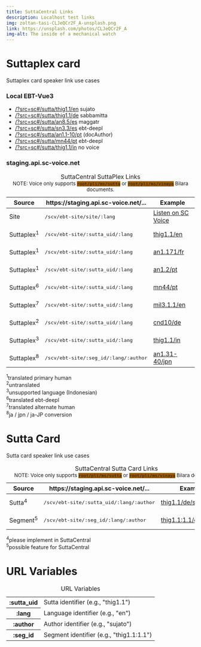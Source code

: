 ```yaml
---
title: SuttaCentral Links
description: Localhost test links 
img: zoltan-tasi-CLJeQCr2F_A-unsplash.png
link: https://unsplash.com/photos/CLJeQCr2F_A
img-alt: The inside of a mechanical watch
---
```



# Suttaplex card

Suttaplex card speaker link use cases 

### Local EBT-Vue3

* [/?src=sc#/sutta/thig1.1/en](/?src=sc#/sutta/thig1.1/en) sujato
* [/?src=sc#/sutta/thig1.1/de](/?src=sc#/sutta/thig1.1/de) sabbamitta
* [/?src=sc#/sutta/an8.5/es](/?src=sc#/sutta/an8.5/es) maggatr
* [/?src=sc#/sutta/sn3.3/es](/?src=sc#/sutta/an3.3/es) ebt-deepl
* [/?src=sc#/sutta/an1.1-10/pt](/?src=sc#/sutta/an1.1-10/pt) (docAuthor)
* [/?src=sc#/sutta/mn44/pt](/?src=sc#/sutta/mn44/pt) ebt-deepl
* [/?src=sc#/sutta/thig1.1/in](/?src=sc#/sutta/thig1.1/in) no voice

### staging.api.sc-voice.net

<table>
<caption>
  SuttaCentral SuttaPlex Links
  <div style="font-size: smaller;">
    NOTE: Voice only supports 
    <code style="background-color:#9C5B01">root/pli/ms/sutta</code>
    or 
    <code style="background-color:#9C5B01">root/pli/ms/vinaya</code> 
    Bilara documents.
  </div>
</caption>
<thead>
  <tr>
    <th>Source</th>
    <th>https://staging.api.sc-voice.net/...</th>
    <th>Example</th>
  </tr>
</thead>
<tr>
  <td>Site</td>
  <td>
    <pre>/scv/ebt-site/site/:lang</pre>
  </td>
  <td>
    <a href="https://staging.api.sc-voice.net/scv/ebt-site/site/en"
      target="_blank">
      Listen on SC Voice
    </a>
  </td>
</tr>
<tr>
  <td>Suttaplex<sup>1</sup></th>
  <td>
    <pre>/scv/ebt-site/:sutta_uid/:lang</pre>
  </td>
  <td>
    <a href="https://staging.api.sc-voice.net/scv/ebt-site/thig1.1/en"
      target="_blank">
      thig1.1/en
    </a>
  </td>
</tr>
<tr>
  <td>Suttaplex<sup>1</sup></th>
  <td>
    <pre>/scv/ebt-site/:sutta_uid/:lang</pre>
  </td>
  <td>
    <a href="https://staging.api.sc-voice.net/scv/ebt-site/an1.171/fr"
      target="_blank">
      an1.171/fr
    </a>
  </td>
</tr>
<tr>
  <td>Suttaplex<sup>1</sup></th>
  <td>
    <pre>/scv/ebt-site/:sutta_uid/:lang</pre>
  </td>
  <td>
    <a href="https://staging.api.sc-voice.net/scv/ebt-site/an1.2/pt"
      target="_blank">
      an1.2/pt
    </a>
  </td>
</tr>
<tr>
<tr>
  <td>Suttaplex<sup>6</sup></th>
  <td>
    <pre>/scv/ebt-site/:sutta_uid/:lang</pre>
  </td>
  <td>
    <a href="https://staging.api.sc-voice.net/scv/ebt-site/mn44/pt"
      target="_blank">
      mn44/pt
    </a>
  </td>
</tr>
<tr>
  <td>Suttaplex<sup>7</sup></th>
  <td>
    <pre>/scv/ebt-site/:sutta_uid/:lang</pre>
  </td>
  <td>
    <a href="https://staging.api.sc-voice.net/scv/ebt-site/mil3.1.1/en"
      target="_blank">
      mil3.1.1/en
    </a>
  </td>
</tr>
<tr>
  <td>Suttaplex<sup>2</sup></th>
  <td>
    <pre>/scv/ebt-site/:sutta_uid/:lang</pre>
  </td>
  <td>
    <a href="https://staging.api.sc-voice.net/scv/ebt-site/cnd11/de"
      target="_blank">
      cnd10/de
    </a>
  </td>
</tr>
<tr>
  <td>Suttaplex<sup>3</sup></th>
  <td>
    <pre>/scv/ebt-site/:sutta_uid/:lang</pre>
  </td>
  <td>
    <a href="https://staging.api.sc-voice.net/scv/ebt-site/thig1.1/in"
      target="_blank">
      thig1.1/in
    </a>
  </td>
</tr>
<tr>
  <td>Suttaplex<sup>8</sup></th>
  <td>
    <pre>/scv/ebt-site/:seg_id/:lang/:author</pre>
  </td>
  <td>
    <a href="https://staging.api.sc-voice.net/scv/ebt-site/an1.31-40/jpn"
      target="_blank">
      an1.31-40/jpn
    </a>
  </td>
</tr>
</table>
<div class="legend">
  <div><sup>1</sup>translated primary human</div>
  <div><sup>2</sup>untranslated</div>
  <div><sup>3</sup>unsupported language (Indonesian)</div>
  <div><sup>6</sup>translated ebt-deepl</div>
  <div><sup>7</sup>translated alternate human</div>
  <div><sup>8</sup>ja / jpn / ja-JP conversion</div>
</div>

# Sutta Card

Sutta card speaker link use cases 

<table>
<caption>
  SuttaCentral Sutta Card Links
  <div style="font-size: smaller;">
    NOTE: Voice only supports 
    <code style="background-color:#9C5B01">root/pli/ms/sutta</code>
    or 
    <code style="background-color:#9C5B01">root/pli/ms/vinaya</code> 
    Bilara documents.
  </div>
</caption>
<thead>
  <tr>
    <th>Source</th>
    <th>https://staging.api.sc-voice.net/...</th>
    <th>Example</th>
  </tr>
</thead>
<tr>
  <td>Sutta<sup>4</sup></th>
  <td>
    <pre>/scv/ebt-site/:sutta_uid/:lang/:author</pre>
  </td>
  <td>
    <a href="https://staging.api.sc-voice.net/scv/ebt-site/thig1.1/de/sabbamitta"
      target="_blank">
      thig1.1/de/sabbamitta
    </a>
  </td>
</tr>
<tr>
  <td>Segment<sup>5</sup></th>
  <td>
    <pre>/scv/ebt-site/:seg_id/:lang/:author</pre>
  </td>
  <td>
    <a href="https://staging.api.sc-voice.net/scv/ebt-site/thig1.1:1.1/en/soma"
      target="_blank">
      thig1.1:1.1/en/soma
    </a>
  </td>
</tr>
</table>
<div class="legend">
  <div><sup>4</sup>please implement in SuttaCentral</div>
  <div><sup>5</sup>possible feature for SuttaCentral</div>
</div>

# URL Variables
<table>
  <caption>URL Variables</caption>
  <tr>
    <th>:sutta_uid</th><td>Sutta identifier (e.g., "thig1.1")</td>
  </tr>
  <tr><th>:lang</th>
    <td>Language identifier (e.g., "en")</td>
  </tr>
  <tr><th>:author</th>
    <td>Author identifier (e.g., "sujato")</td>
  </tr>
  <tr><th>:seg_id</th>
    <td>Segment identifier (e.g., "thig1.1:1.1")</td>
  </tr>
</table>
